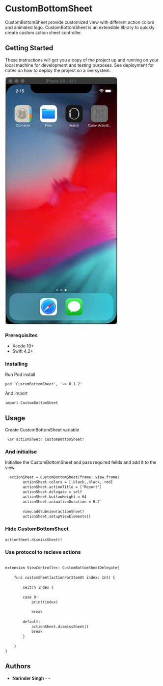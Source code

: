 # CustomBottomSheet

CustomBottomSheet provide customized view with different action colors and animated logo.
CustomBottomSheet is an extensible library to quickly create custom action sheet controller.

## Getting Started

These instructions will get you a copy of the project up and running on your local machine for development and testing purposes. See deployment for notes on how to deploy the project on a live system.


![](custombottomsheet.gif)

### Prerequisites

* Xcode 10+
* Swift 4.2+

### Installing

Run Pod install

```
pod 'CustomBottomSheet', '~> 0.1.2'
```

And import

```
import CustomBottomSheet
```

## Usage

Create CustomBottomSheet variable

```
 var actionSheet: CustomBottomSheet!
```

### And initialise 

Initialise the CustomBottomSheet and pass required feilds and add it to the view

```
  actionSheet = CustomBottomSheet(frame: view.frame)
        actionSheet.colors = [.black,.black,.red]
        actionSheet.actionTitle = ["Report"]
        actionSheet.delegate = self
        actionSheet.buttonHeight = 64
        actionSheet.animationDuration = 0.7
        
        view.addSubview(actionSheet)
        actionSheet.setupViewElements()
```

### Hide CustomBottomSheet 

```
actionSheet.dismissSheet()
```

### Use protocol to recieve actions

```

extension ViewController: CustomBottomSheetDelegate{
    
    func customSheet(actionForItemAt index: Int) {
        
        switch index {
            
        case 0:
            print(index)

            break
            
        default:
            actionSheet.dismissSheet()
            break
        }
        
    }
}

```



## Authors

* **Narinder Singh** -  - [](https://github.com/nindipuri)

